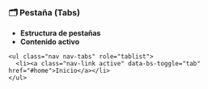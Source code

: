 ### **🗂️ Pestaña (Tabs)**

* **Estructura de pestañas**
* **Contenido activo**

```
<ul class="nav nav-tabs" role="tablist">
  <li><a class="nav-link active" data-bs-toggle="tab" href="#home">Inicio</a></li>
</ul>
```
